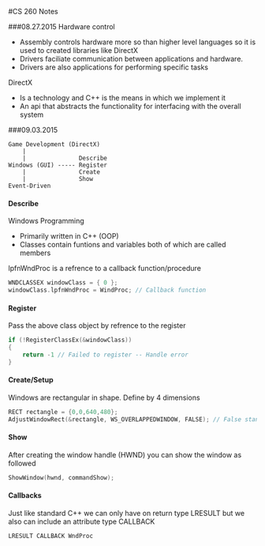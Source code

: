 #CS 260 Notes

###08.27.2015
Hardware control
- Assembly controls hardware more so than higher level languages so it is used to created libraries like DirectX
- Drivers faciliate communication between applications and hardware.
- Drivers are also applications for performing specific tasks

DirectX
- Is a technology and C++ is the means in which we implement it
- An api that abstracts the functionality for interfacing with the overall system

###09.03.2015
```
Game Development (DirectX)
    |
    |               Describe
Windows (GUI) ----- Register
    |               Create
    |               Show
Event-Driven
```

#### Describe
Windows Programming
- Primarily written in C++ (OOP)
- Classes contain funtions and variables both of which are called members

lpfnWndProc is a refrence to a callback function/procedure
```CPP
WNDCLASSEX windowClass = { 0 };
windowClass.lpfnWndProc = WindProc; // Callback function
```

#### Register
Pass the above class object by refrence to the register
```CPP
if (!RegisterClassEx(&windowClass))
{
    return -1 // Failed to register -- Handle error
}
```
#### Create/Setup
Windows are rectangular in shape. Define by 4 dimensions
```CPP
RECT rectangle = {0,0,640,480};
AdjustWindowRect(&rectangle, WS_OVERLAPPEDWINDOW, FALSE); // False stands for now menu
```

#### Show
After creating the window handle (HWND) you can show the window as followed
```CPP
ShowWindow(hwnd, commandShow);
```

#### Callbacks
Just like standard C++ we can only have on return type LRESULT but we also can include an attribute type CALLBACK
```CPP
LRESULT CALLBACK WndProc
```
